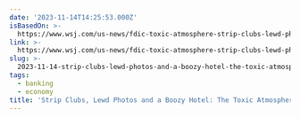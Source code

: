 ```yaml
---
date: '2023-11-14T14:25:53.000Z'
isBasedOn: >-
  https://www.wsj.com/us-news/fdic-toxic-atmosphere-strip-clubs-lewd-photos-boozy-hotel-12c89da7
link: >-
  https://www.wsj.com/us-news/fdic-toxic-atmosphere-strip-clubs-lewd-photos-boozy-hotel-12c89da7
slug: >-
  2023-11-14-strip-clubs-lewd-photos-and-a-boozy-hotel-the-toxic-atmosphere-at-bank-re
tags:
  - banking
  - economy
title: 'Strip Clubs, Lewd Photos and a Boozy Hotel: The Toxic Atmosphere at Bank Re'
---
```


